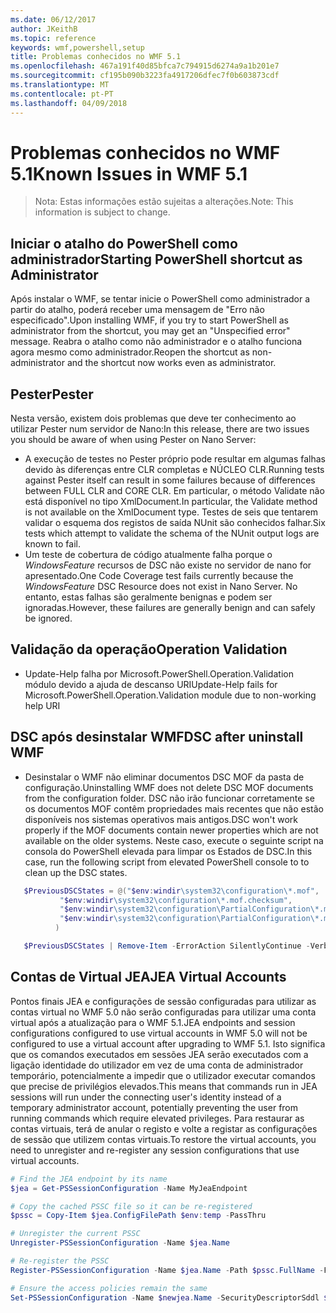 ```yaml
---
ms.date: 06/12/2017
author: JKeithB
ms.topic: reference
keywords: wmf,powershell,setup
title: Problemas conhecidos no WMF 5.1
ms.openlocfilehash: 467a191f40d85bfca7c794915d6274a9a1b201e7
ms.sourcegitcommit: cf195b090b3223fa4917206dfec7f0b603873cdf
ms.translationtype: MT
ms.contentlocale: pt-PT
ms.lasthandoff: 04/09/2018
---
```

# <a name="known-issues-in-wmf-51"></a><span data-ttu-id="e3e18-103">Problemas conhecidos no WMF 5.1</span><span class="sxs-lookup"><span data-stu-id="e3e18-103">Known Issues in WMF 5.1</span></span> #

> <span data-ttu-id="e3e18-104">Nota: Estas informações estão sujeitas a alterações.</span><span class="sxs-lookup"><span data-stu-id="e3e18-104">Note: This information is subject to change.</span></span>

## <a name="starting-powershell-shortcut-as-administrator"></a><span data-ttu-id="e3e18-105">Iniciar o atalho do PowerShell como administrador</span><span class="sxs-lookup"><span data-stu-id="e3e18-105">Starting PowerShell shortcut as Administrator</span></span>
<span data-ttu-id="e3e18-106">Após instalar o WMF, se tentar inicie o PowerShell como administrador a partir do atalho, poderá receber uma mensagem de "Erro não especificado".</span><span class="sxs-lookup"><span data-stu-id="e3e18-106">Upon installing WMF, if you try to start PowerShell as administrator from the shortcut, you may get an "Unspecified error" message.</span></span>
<span data-ttu-id="e3e18-107">Reabra o atalho como não administrador e o atalho funciona agora mesmo como administrador.</span><span class="sxs-lookup"><span data-stu-id="e3e18-107">Reopen the shortcut as non-administrator and the shortcut now works even as administrator.</span></span>

## <a name="pester"></a><span data-ttu-id="e3e18-108">Pester</span><span class="sxs-lookup"><span data-stu-id="e3e18-108">Pester</span></span>
<span data-ttu-id="e3e18-109">Nesta versão, existem dois problemas que deve ter conhecimento ao utilizar Pester num servidor de Nano:</span><span class="sxs-lookup"><span data-stu-id="e3e18-109">In this release, there are two issues you should be aware of when using Pester on Nano Server:</span></span>

* <span data-ttu-id="e3e18-110">A execução de testes no Pester próprio pode resultar em algumas falhas devido às diferenças entre CLR completas e NÚCLEO CLR.</span><span class="sxs-lookup"><span data-stu-id="e3e18-110">Running tests against Pester itself can result in some failures because of differences between FULL CLR and CORE CLR.</span></span> <span data-ttu-id="e3e18-111">Em particular, o método Validate não está disponível no tipo XmlDocument.</span><span class="sxs-lookup"><span data-stu-id="e3e18-111">In particular, the Validate method is not available on the XmlDocument type.</span></span> <span data-ttu-id="e3e18-112">Testes de seis que tentarem validar o esquema dos registos de saída NUnit são conhecidos falhar.</span><span class="sxs-lookup"><span data-stu-id="e3e18-112">Six tests which attempt to validate the schema of the NUnit output logs are known to fail.</span></span>
* <span data-ttu-id="e3e18-113">Um teste de cobertura de código atualmente falha porque o *WindowsFeature* recursos de DSC não existe no servidor de nano for apresentado.</span><span class="sxs-lookup"><span data-stu-id="e3e18-113">One Code Coverage test fails currently because the *WindowsFeature* DSC Resource does not exist in Nano Server.</span></span> <span data-ttu-id="e3e18-114">No entanto, estas falhas são geralmente benignas e podem ser ignoradas.</span><span class="sxs-lookup"><span data-stu-id="e3e18-114">However, these failures are generally benign and can safely be ignored.</span></span>

## <a name="operation-validation"></a><span data-ttu-id="e3e18-115">Validação da operação</span><span class="sxs-lookup"><span data-stu-id="e3e18-115">Operation Validation</span></span>

* <span data-ttu-id="e3e18-116">Update-Help falha por Microsoft.PowerShell.Operation.Validation módulo devido a ajuda de descanso URI</span><span class="sxs-lookup"><span data-stu-id="e3e18-116">Update-Help fails for Microsoft.PowerShell.Operation.Validation module due to non-working help URI</span></span>

## <a name="dsc-after-uninstall-wmf"></a><span data-ttu-id="e3e18-117">DSC após desinstalar WMF</span><span class="sxs-lookup"><span data-stu-id="e3e18-117">DSC after uninstall WMF</span></span>
* <span data-ttu-id="e3e18-118">Desinstalar o WMF não eliminar documentos DSC MOF da pasta de configuração.</span><span class="sxs-lookup"><span data-stu-id="e3e18-118">Uninstalling WMF does not delete DSC MOF documents from the configuration folder.</span></span> <span data-ttu-id="e3e18-119">DSC não irão funcionar corretamente se os documentos MOF contêm propriedades mais recentes que não estão disponíveis nos sistemas operativos mais antigos.</span><span class="sxs-lookup"><span data-stu-id="e3e18-119">DSC won't work properly if the MOF documents contain newer properties which are not available on the older systems.</span></span> <span data-ttu-id="e3e18-120">Neste caso, execute o seguinte script na consola do PowerShell elevada para limpar os Estados de DSC.</span><span class="sxs-lookup"><span data-stu-id="e3e18-120">In this case, run the following script from elevated PowerShell console to to clean up the DSC states.</span></span>
 ```powershell
    $PreviousDSCStates = @("$env:windir\system32\configuration\*.mof",
            "$env:windir\system32\configuration\*.mof.checksum",
            "$env:windir\system32\configuration\PartialConfiguration\*.mof",
            "$env:windir\system32\configuration\PartialConfiguration\*.mof.checksum"
           )

    $PreviousDSCStates | Remove-Item -ErrorAction SilentlyContinue -Verbose
 ```

## <a name="jea-virtual-accounts"></a><span data-ttu-id="e3e18-121">Contas de Virtual JEA</span><span class="sxs-lookup"><span data-stu-id="e3e18-121">JEA Virtual Accounts</span></span>
<span data-ttu-id="e3e18-122">Pontos finais JEA e configurações de sessão configuradas para utilizar as contas virtual no WMF 5.0 não serão configuradas para utilizar uma conta virtual após a atualização para o WMF 5.1.</span><span class="sxs-lookup"><span data-stu-id="e3e18-122">JEA endpoints and session configurations configured to use virtual accounts in WMF 5.0 will not be configured to use a virtual account after upgrading to WMF 5.1.</span></span>
<span data-ttu-id="e3e18-123">Isto significa que os comandos executados em sessões JEA serão executados com a ligação identidade do utilizador em vez de uma conta de administrador temporário, potencialmente a impedir que o utilizador executar comandos que precise de privilégios elevados.</span><span class="sxs-lookup"><span data-stu-id="e3e18-123">This means that commands run in JEA sessions will run under the connecting user's identity instead of a temporary administrator account, potentially preventing the user from running commands which require elevated privileges.</span></span>
<span data-ttu-id="e3e18-124">Para restaurar as contas virtuais, terá de anular o registo e volte a registar as configurações de sessão que utilizem contas virtuais.</span><span class="sxs-lookup"><span data-stu-id="e3e18-124">To restore the virtual accounts, you need to unregister and re-register any session configurations that use virtual accounts.</span></span>

```powershell
# Find the JEA endpoint by its name
$jea = Get-PSSessionConfiguration -Name MyJeaEndpoint

# Copy the cached PSSC file so it can be re-registered
$pssc = Copy-Item $jea.ConfigFilePath $env:temp -PassThru

# Unregister the current PSSC
Unregister-PSSessionConfiguration -Name $jea.Name

# Re-register the PSSC
Register-PSSessionConfiguration -Name $jea.Name -Path $pssc.FullName -Force

# Ensure the access policies remain the same
Set-PSSessionConfiguration -Name $newjea.Name -SecurityDescriptorSddl $jea.SecurityDescriptorSddl
```